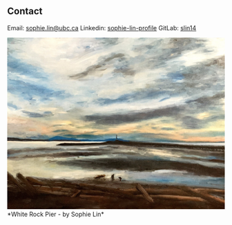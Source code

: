 ## Contact

Email: [sophie.lin@ubc.ca](mailto:sophie.lin@ubc.ca)
Linkedin: [sophie-lin-profile](https://www.linkedin.com/in/sophie-lin-profile/)
GitLab: [slin14](https://gitlab.com/slin14)



<img src="images/whterock.jpg" width=600/>
*White Rock Pier - by Sophie Lin*
